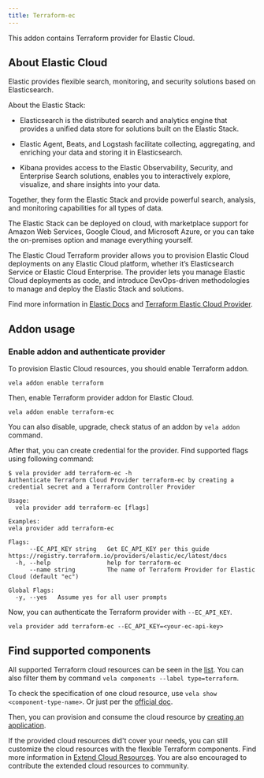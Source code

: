 ```yaml
---
title: Terraform-ec
---
```


This addon contains Terraform provider for Elastic Cloud.

## About Elastic Cloud

Elastic provides flexible search, monitoring, and security solutions based on Elasticsearch.

About the Elastic Stack:

* Elasticsearch is the distributed search and analytics engine that provides a unified data store for solutions built on the Elastic Stack.

* Elastic Agent, Beats, and Logstash facilitate collecting, aggregating, and enriching your data and storing it in Elasticsearch.

* Kibana provides access to the Elastic Observability, Security, and Enterprise Search solutions, enables you to interactively explore, visualize, and share insights into your data.

Together, they form the Elastic Stack and provide powerful search, analysis, and monitoring capabilities for all types of data.

The Elastic Stack can be deployed on cloud, with marketplace support for Amazon Web Services, Google Cloud, and Microsoft Azure, or you can take the on-premises option and manage everything yourself.

The Elastic Cloud Terraform provider allows you to provision Elastic Cloud deployments on any Elastic Cloud platform, whether it’s Elasticsearch Service or Elastic Cloud Enterprise. The provider lets you manage Elastic Cloud deployments as code, and introduce DevOps-driven methodologies to manage and deploy the Elastic Stack and solutions.

Find more information in [Elastic Docs](https://www.elastic.co/guide) and [Terraform Elastic Cloud Provider](https://registry.terraform.io/providers/elastic/ec/latest/docs).


## Addon usage

### Enable addon and authenticate provider

To provision Elastic Cloud resources, you should enable Terraform addon.

```shell
vela addon enable terraform
```
Then, enable Terraform provider addon for Elastic Cloud.

```shell
vela addon enable terraform-ec
```

You can also disable, upgrade, check status of an addon by `vela addon` command.

After that, you can create credential for the provider. Find supported flags using following command:

```shell
$ vela provider add terraform-ec -h
Authenticate Terraform Cloud Provider terraform-ec by creating a credential secret and a Terraform Controller Provider

Usage:
  vela provider add terraform-ec [flags]

Examples:
vela provider add terraform-ec

Flags:
      --EC_API_KEY string   Get EC_API_KEY per this guide https://registry.terraform.io/providers/elastic/ec/latest/docs
  -h, --help                help for terraform-ec
      --name string         The name of Terraform Provider for Elastic Cloud (default "ec")

Global Flags:
  -y, --yes   Assume yes for all user prompts
```

Now, you can authenticate the Terraform provider with `--EC_API_KEY`.

```shell
vela provider add terraform-ec --EC_API_KEY=<your-ec-api-key>
```

## Find supported components

All supported Terraform cloud resources can be seen in the [list](https://kubevela.net/docs/end-user/components/cloud-services/cloud-resources-list). You can also filter them by command `vela components --label type=terraform`.

To check the specification of one cloud resource, use `vela show <component-type-name>`. Or just per the [official doc](https://kubevela.net/docs/end-user/components/cloud-services/cloud-resources-list).

Then, you can provision and consume the cloud resource by [creating an application](https://kubevela.net/docs/tutorials/consume-cloud-services#provision-by-creating-application).

If the provided cloud resources did't cover your needs, you can still customize the cloud resources with the flexible Terraform components. Find more information in [Extend Cloud Resources](https://kubevela.net/docs/platform-engineers/components/component-terraform). You are also encouraged to contribute the extended cloud resources to community.
